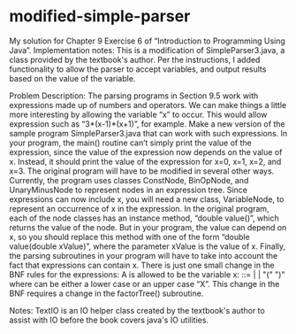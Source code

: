 # modified-simple-parser

My solution for Chapter 9 Exercise 6 of “Introduction to Programming Using Java”.
Implementation notes: This is a modification of SimpleParser3.java, a class provided by
the textbook's author. Per the instructions, I added functionality to allow the parser to
accept variables, and output results based on the value of the variable.

Problem Description:
The parsing programs in Section 9.5 work with expressions made up of numbers and
operators. We can make things a little more interesting by allowing the variable “x” to
occur. This would allow expression such as “3*(x-1)*(x+1)”, for example. Make a new
version of the sample program SimpleParser3.java that can work with such expressions.
In your program, the main() routine can’t simply print the value of the expression, since
the value of the expression now depends on the value of x. Instead, it should print the
value of the expression for x=0, x=1, x=2, and x=3.
The original program will have to be modified in several other ways. Currently, the
program uses classes ConstNode, BinOpNode, and UnaryMinusNode to represent nodes
in an expression tree. Since expressions can now include x, you will need a new class,
VariableNode, to represent an occurrence of x in the expression.
In the original program, each of the node classes has an instance method,
“double value()”, which returns the value of the node. But in your program, the
value can depend on x, so you should replace this method with one of the form
“double value(double xValue)”, where the parameter xValue is the value of x.
Finally, the parsing subroutines in your program will have to take into account the
fact that expressions can contain x. There is just one small change in the BNF rules for
the expressions: A <factor> is allowed to be the variable x:
<factor> ::= <number> | <x-variable> | "(" <expression> ")"
where <x-variable> can be either a lower case or an upper case “X”. This change in the
BNF requires a change in the factorTree() subroutine.

Notes: TextIO is an IO helper class created by the textbook's author to assist with IO before the book covers java's IO utilities.
